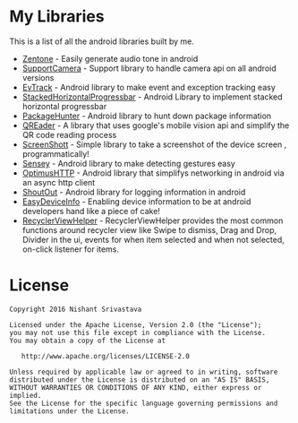 # My Libraries

This is a list of all the android libraries built by me.

+ [Zentone](https://github.com/nisrulz/zentone) - Easily generate audio tone in android
+ [SupportCamera](https://github.com/nisrulz/SupportCamera) - Support library to handle camera api on all android versions
+ [EvTrack](https://github.com/nisrulz/EvTrack) - Android library to make event and exception tracking easy
+ [StackedHorizontalProgressbar](https://github.com/nisrulz/stackedhorizontalprogressbar) - Android Library to implement stacked horizontal progressbar
+ [PackageHunter](https://github.com/nisrulz/PackageHunter) - Android library to hunt down package information
+ [QREader](https://github.com/nisrulz/qreader) - A library that uses google's mobile vision api and simplify the QR code reading process
+ [ScreenShott](https://github.com/nisrulz/screenshott) - Simple library to take a screenshot of the device screen , programmatically! 
+ [Sensey](https://github.com/nisrulz/Sensey) - Android library to make detecting gestures easy
+ [OptimusHTTP](https://github.com/nisrulz/OptimusHTTP) - Android library that simplifys networking in android via an async http client
+ [ShoutOut](https://github.com/nisrulz/ShoutOut) - Android library for logging information in android
+ [EasyDeviceInfo](https://github.com/nisrulz/mavenrepo/tree/master/releases/com/github/nisrulz/easydeviceinfo) - Enabling device information to be at android developers hand like a piece of cake!
+ [RecyclerViewHelper](https://github.com/nisrulz/recyclerviewhelper) - RecyclerViewHelper provides the most common functions around recycler view like Swipe to dismiss, Drag and Drop, Divider in the ui, events for when item selected and when not selected, on-click listener for items.




License
=======

    Copyright 2016 Nishant Srivastava

    Licensed under the Apache License, Version 2.0 (the "License");
    you may not use this file except in compliance with the License.
    You may obtain a copy of the License at

       http://www.apache.org/licenses/LICENSE-2.0

    Unless required by applicable law or agreed to in writing, software
    distributed under the License is distributed on an "AS IS" BASIS,
    WITHOUT WARRANTIES OR CONDITIONS OF ANY KIND, either express or implied.
    See the License for the specific language governing permissions and
    limitations under the License.
